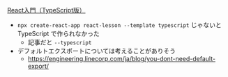 [React入門（TypeScript版）](https://www.webopixel.net/javascript/1588.html)

- `npx create-react-app react-lesson --template typescript` じゃないと TypeScript で作られなかった
  - 記事だと `--typescript`
- デフォルトエクスポートについては考えることがありそう
  - https://engineering.linecorp.com/ja/blog/you-dont-need-default-export/


